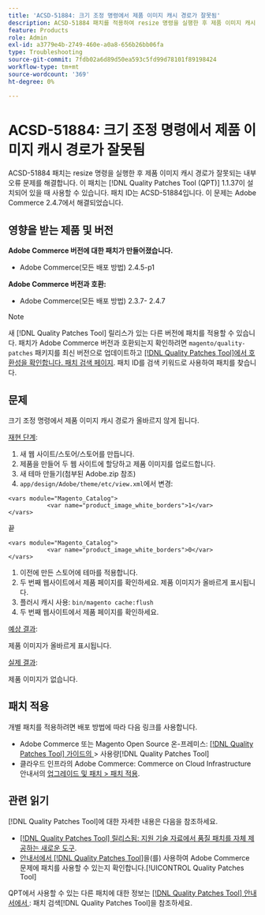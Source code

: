 ```yaml
---
title: 'ACSD-51884: 크기 조정 명령에서 제품 이미지 캐시 경로가 잘못됨'
description: ACSD-51884 패치를 적용하여 resize 명령을 실행한 후 제품 이미지 캐시 경로가 잘못되는 Adobe Commerce 문제를 해결합니다.
feature: Products
role: Admin
exl-id: a3779e4b-2749-460e-a0a8-656b26bb06fa
type: Troubleshooting
source-git-commit: 7fdb02a6d89d50ea593c5fd99d78101f89198424
workflow-type: tm+mt
source-wordcount: '369'
ht-degree: 0%

---
```


# ACSD-51884: 크기 조정 명령에서 제품 이미지 캐시 경로가 잘못됨

ACSD-51884 패치는 resize 명령을 실행한 후 제품 이미지 캐시 경로가 잘못되는 내부 오류 문제를 해결합니다. 이 패치는 [!DNL Quality Patches Tool (QPT)] 1.1.37이 설치되어 있을 때 사용할 수 있습니다. 패치 ID는 ACSD-51884입니다. 이 문제는 Adobe Commerce 2.4.7에서 해결되었습니다.

## 영향을 받는 제품 및 버전

**Adobe Commerce 버전에 대한 패치가 만들어졌습니다.**

* Adobe Commerce(모든 배포 방법) 2.4.5-p1

**Adobe Commerce 버전과 호환:**

* Adobe Commerce(모든 배포 방법) 2.3.7- 2.4.7

>[!NOTE]
>
>새 [!DNL Quality Patches Tool] 릴리스가 있는 다른 버전에 패치를 적용할 수 있습니다. 패치가 Adobe Commerce 버전과 호환되는지 확인하려면 `magento/quality-patches` 패키지를 최신 버전으로 업데이트하고 [[!DNL Quality Patches Tool]에서 호환성을 확인합니다. 패치 검색 페이지](https://experienceleague.adobe.com/tools/commerce-quality-patches/index.html?lang=ko). 패치 ID를 검색 키워드로 사용하여 패치를 찾습니다.

## 문제

크기 조정 명령에서 제품 이미지 캐시 경로가 올바르지 않게 됩니다.

<u>재현 단계</u>:

1. 새 웹 사이트/스토어/스토어를 만듭니다.
1. 제품을 만들어 두 웹 사이트에 할당하고 제품 이미지를 업로드합니다.
1. 새 테마 만들기(첨부된 Adobe.zip 참조)
1. `app/design/Adobe/theme/etc/view.xml`에서 변경:

```
<vars module="Magento_Catalog">
           <var name="product_image_white_borders">1</var>
</vars>
```

끝

```
<vars module="Magento_Catalog">
           <var name="product_image_white_borders">0</var>
</vars>
```

1. 이전에 만든 스토어에 테마를 적용합니다.
1. 두 번째 웹사이트에서 제품 페이지를 확인하세요. 제품 이미지가 올바르게 표시됩니다.
1. 플러시 캐시 사용:
   `bin/magento cache:flush`
1. 두 번째 웹사이트에서 제품 페이지를 확인하세요.

<u>예상 결과</u>:

제품 이미지가 올바르게 표시됩니다.

<u>실제 결과</u>:

제품 이미지가 없습니다.

## 패치 적용

개별 패치를 적용하려면 배포 방법에 따라 다음 링크를 사용합니다.

* Adobe Commerce 또는 Magento Open Source 온-프레미스: [[!DNL Quality Patches Tool]  가이드의 &#x200B;](/help/tools/quality-patches-tool/usage.md)> 사용량[!DNL Quality Patches Tool]
* 클라우드 인프라의 Adobe Commerce: Commerce on Cloud Infrastructure 안내서의 [업그레이드 및 패치 > 패치 적용](https://experienceleague.adobe.com/docs/commerce-cloud-service/user-guide/develop/upgrade/apply-patches.html?lang=ko).

## 관련 읽기

[!DNL Quality Patches Tool]에 대한 자세한 내용은 다음을 참조하세요.

* [[!DNL Quality Patches Tool] 릴리스됨: 지원 기술 자료에서 품질 패치를 자체 제공하는 새로운 도구](https://experienceleague.adobe.com/ko/docs/commerce-operations/tools/quality-patches-tool/quality-patches-tool-to-self-serve-quality-patches).
* [&#x200B; 안내서에서  [!DNL Quality Patches Tool]](/help/tools/quality-patches-tool/patches-available-in-qpt/check-patch-for-magento-issue-with-magento-quality-patches.md)을(를) 사용하여 Adobe Commerce 문제에 패치를 사용할 수 있는지 확인합니다.[!UICONTROL Quality Patches Tool]


QPT에서 사용할 수 있는 다른 패치에 대한 정보는 [[!DNL Quality Patches Tool] 안내서에서 &#x200B;](https://experienceleague.adobe.com/tools/commerce-quality-patches/index.html?lang=ko): 패치 검색[!DNL Quality Patches Tool]을 참조하세요.
